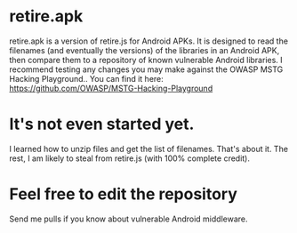 # retire.apk
retire.apk is a version of retire.js for Android APKs.  It is designed to read the filenames (and eventually the versions) of the libraries in an Android APK, then compare them to a repository of known vulnerable Android libraries.
I recommend testing any changes you may make against the OWASP MSTG Hacking Playground..
You can find it here: https://github.com/OWASP/MSTG-Hacking-Playground
# It's not even started yet.
I learned how to unzip files and get the list of filenames. That's about it. The rest, I am likely to steal from retire.js (with 100% complete credit).
# Feel free to edit the repository
Send me pulls if you know about vulnerable Android middleware.
